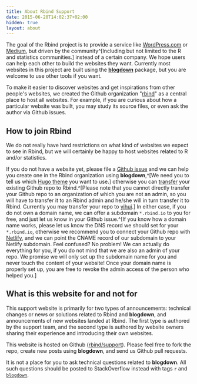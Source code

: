 ```yaml
---
title: About Rbind Support
date: 2015-06-20T14:02:37+02:00
hidden: true
layout: about
---
```


The goal of the Rbind project is to provide a service like [WordPress.com](https://wordpress.com) or [Medium](https://medium.com), but driven by the community^[Including but not limited to the R and statistics communities.] instead of a certain company. We hope users can help each other to build the websites they want. Currently most websites in this project are built using the [**blogdown**](https://github.com/rstudio/blogdown) package, but you are welcome to use other tools if you want.

To make it easier to discover websites and get inspirations from other people's websites, we created the Github organization "[rbind](https://github.com/rbind)" as a central place to host all websites. For example, if you are curious about how a particular website was built, you may study its source files, or even ask the author via Github issues.

## How to join Rbind

We do not really have hard restrictions on what kind of websites we expect to see in Rbind, but we will certainly be happy to host websites related to R and/or statistics.

If you do not have a website yet, please file a [Github issue](https://github.com/rbind/support/issues) and we can help you create one in the Rbind organization using **blogdown**,^[We need you to tell us which [Hugo theme](http://themes.gohugo.io) you want to use.] otherwise you can [transfer](https://help.github.com/articles/transferring-a-repository-owned-by-your-personal-account/) your existing Github repo to Rbind.^[Please note that you cannot directly transfer your Github repo to an organization of which you are not an admin, so you will have to transfer it to an Rbind admin and he/she will in turn transfer it to Rbind. Currently you may transfer your repo to [yihui](https://github.com/yihui).] In either case, if you do not own a domain name, we can offer a subdomain `*.rbind.io` to you for free, and just let us know in your Github issue.^[If you know how a domain name works, please let us know the DNS record we should set for your `*.rbind.io`, otherwise we recommend you to connect your Github repo with [Netlify](https://www.netlify.com), and we can point the CNAME record of our subdomain to your Netlify subdomain. Feel confused? No problem! We can actually do everything for you, if you do not mind that we are also an admin of your repo. We promise we will only set up the subdomain name for you and never touch the content of your website! Once your domain name is properly set up, you are free to revoke the admin access of the person who helped you.]

## What is this website for and not for

This support website is primarily for two types of announcements: technical changes or news or solutions related to Rbind and **blogdown**, and announcements of new websites landed at Rbind. The first type is authored by the support team, and the second type is authored by website owners sharing their experience and introducing their own websites.

This website is hosted on Github ([rbind/support](https://github.com/rbind/support)). Please feel free to fork the repo, create new posts using **blogdown**, and send us Github pull requests.

It is not a place for you to ask technical questions related to **blogdown**. All such questions should be posted to StackOverflow instead with tags `r` and [`blogdown`](http://stackoverflow.com/tags/blogdown).
